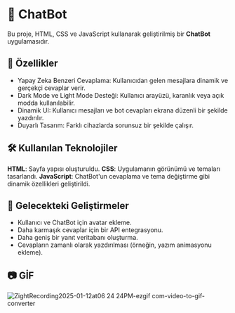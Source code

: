 # 🤖 ChatBot
Bu proje, HTML, CSS ve JavaScript kullanarak geliştirilmiş bir **ChatBot** uygulamasıdır.

## 🚀 Özellikler
* Yapay Zeka Benzeri Cevaplama: Kullanıcıdan gelen mesajlara dinamik ve gerçekçi cevaplar verir.
* Dark Mode ve Light Mode Desteği: Kullanıcı arayüzü, karanlık veya açık modda kullanılabilir.
* Dinamik UI: Kullanıcı mesajları ve bot cevapları ekrana düzenli bir şekilde yazdırılır.
* Duyarlı Tasarım: Farklı cihazlarda sorunsuz bir şekilde çalışır.

## 🛠️ Kullanılan Teknolojiler
**HTML**: Sayfa yapısı oluşturuldu.
**CSS**: Uygulamanın görünümü ve temaları tasarlandı.
**JavaScript**: ChatBot'un cevaplama ve tema değiştirme gibi dinamik özellikleri geliştirildi.

## 📜 Gelecekteki Geliştirmeler
* Kullanıcı ve ChatBot için avatar ekleme.
* Daha karmaşık cevaplar için bir API entegrasyonu.
* Daha geniş bir yanıt veritabanı oluşturma.
* Cevapların zamanlı olarak yazdırılması (örneğin, yazım animasyonu ekleme).

## 📷 GİF
![ZightRecording2025-01-12at06 24 24PM-ezgif com-video-to-gif-converter](https://github.com/user-attachments/assets/5cfcb9c9-834c-45e3-b7c8-39e7a5f5ac73)
